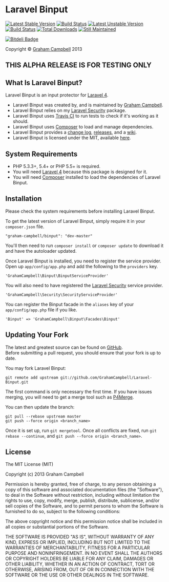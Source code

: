 Laravel Binput
==============


[![Latest Stable Version](https://poser.pugx.org/graham-campbell/binput/v/stable.png)](https://packagist.org/packages/graham-campbell/binput)
[![Build Status](https://travis-ci.org/GrahamCampbell/Laravel-Binput.png?branch=master)](https://travis-ci.org/GrahamCampbell/Laravel-Binput)
[![Latest Unstable Version](https://poser.pugx.org/graham-campbell/binput/v/unstable.png)](https://packagist.org/packages/graham-campbell/binput)
[![Build Status](https://travis-ci.org/GrahamCampbell/Laravel-Binput.png?branch=develop)](https://travis-ci.org/GrahamCampbell/Laravel-Binput)
[![Total Downloads](https://poser.pugx.org/graham-campbell/binput/downloads.png)](https://packagist.org/packages/graham-campbell/binput)
[![Still Maintained](http://stillmaintained.com/GrahamCampbell/Laravel-Binput.png)](http://stillmaintained.com/GrahamCampbell/Laravel-Binput)


[![Bitdeli Badge](https://d2weczhvl823v0.cloudfront.net/GrahamCampbell/laravel-binput/trend.png)](https://bitdeli.com/free "Bitdeli Badge")


Copyright © [Graham Campbell](https://github.com/GrahamCampbell) 2013  


## THIS ALPHA RELEASE IS FOR TESTING ONLY


## What Is Laravel Binput?

Laravel Binput is an input protector for [Laravel 4](http://laravel.com).  

* Laravel Binput was created by, and is maintained by [Graham Campbell](https://github.com/GrahamCampbell).  
* Laravel Binput relies on my [Laravel Security](https://github.com/GrahamCampbell/Laravel-Security) package.  
* Laravel Binput uses [Travis CI](https://travis-ci.org/GrahamCampbell/Laravel-Binput) to run tests to check if it's working as it should.  
* Laravel Binput uses [Composer](https://getcomposer.org) to load and manage dependencies.  
* Laravel Binput provides a [change log](https://github.com/GrahamCampbell/Laravel-Binput/blob/master/CHANGELOG.md), [releases](https://github.com/GrahamCampbell/Laravel-Binput/releases), and a [wiki](https://github.com/GrahamCampbell/Laravel-Binput/wiki).  
* Laravel Binput is licensed under the MIT, available [here](https://github.com/GrahamCampbell/Laravel-Binput/blob/master/LICENSE.md).  


## System Requirements

* PHP 5.3.3+, 5.4+ or PHP 5.5+ is required.
* You will need [Laravel 4](http://laravel.com) because this package is designed for it.  
* You will need [Composer](https://getcomposer.org) installed to load the dependencies of Laravel Binput.  


## Installation

Please check the system requirements before installing Laravel Binput.  

To get the latest version of Laravel Binput, simply require it in your `composer.json` file.

`"graham-campbell/binput": "dev-master"`

You'll then need to run `composer install` or `composer update` to download it and have the autoloader updated.

Once Laravel Binput is installed, you need to register the service provider. Open up `app/config/app.php` and add the following to the `providers` key.

`'GrahamCampbell\Binput\BinputServiceProvider'`

You will also need to have registered the [Laravel Security](https://github.com/GrahamCampbell/Laravel-Security) service provider.

`'GrahamCampbell\Security\SecurityServiceProvider'`

You can register the Binput facade in the `aliases` key of your `app/config/app.php` file if you like.

`'Binput' => 'GrahamCampbell\Binput\Facades\Binput'`


## Updating Your Fork

The latest and greatest source can be found on [GitHub](https://github.com/GrahamCampbell/Laravel-Binput).  
Before submitting a pull request, you should ensure that your fork is up to date.  

You may fork Laravel Binput:  

    git remote add upstream git://github.com/GrahamCampbell/Laravel-Binput.git

The first command is only necessary the first time. If you have issues merging, you will need to get a merge tool such as [P4Merge](http://perforce.com/product/components/perforce_visual_merge_and_diff_tools).  

You can then update the branch:  

    git pull --rebase upstream master
    git push --force origin <branch_name>

Once it is set up, run `git mergetool`. Once all conflicts are fixed, run `git rebase --continue`, and `git push --force origin <branch_name>`.  


## License

The MIT License (MIT)

Copyright (c) 2013 Graham Campbell

Permission is hereby granted, free of charge, to any person obtaining a copy
of this software and associated documentation files (the "Software"), to deal
in the Software without restriction, including without limitation the rights
to use, copy, modify, merge, publish, distribute, sublicense, and/or sell
copies of the Software, and to permit persons to whom the Software is
furnished to do so, subject to the following conditions:

The above copyright notice and this permission notice shall be included in
all copies or substantial portions of the Software.

THE SOFTWARE IS PROVIDED "AS IS", WITHOUT WARRANTY OF ANY KIND, EXPRESS OR
IMPLIED, INCLUDING BUT NOT LIMITED TO THE WARRANTIES OF MERCHANTABILITY,
FITNESS FOR A PARTICULAR PURPOSE AND NONINFRINGEMENT. IN NO EVENT SHALL THE
AUTHORS OR COPYRIGHT HOLDERS BE LIABLE FOR ANY CLAIM, DAMAGES OR OTHER
LIABILITY, WHETHER IN AN ACTION OF CONTRACT, TORT OR OTHERWISE, ARISING FROM,
OUT OF OR IN CONNECTION WITH THE SOFTWARE OR THE USE OR OTHER DEALINGS IN
THE SOFTWARE.
